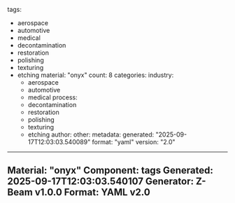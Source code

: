 tags:
  - aerospace
  - automotive
  - medical
  - decontamination
  - restoration
  - polishing
  - texturing
  - etching
material: "onyx"
count: 8
categories:
  industry:
    - aerospace
    - automotive
    - medical
  process:
    - decontamination
    - restoration
    - polishing
    - texturing
    - etching
  author:
  other:
metadata:
  generated: "2025-09-17T12:03:03.540089"
  format: "yaml"
  version: "2.0"

---
Material: "onyx"
Component: tags
Generated: 2025-09-17T12:03:03.540107
Generator: Z-Beam v1.0.0
Format: YAML v2.0
---